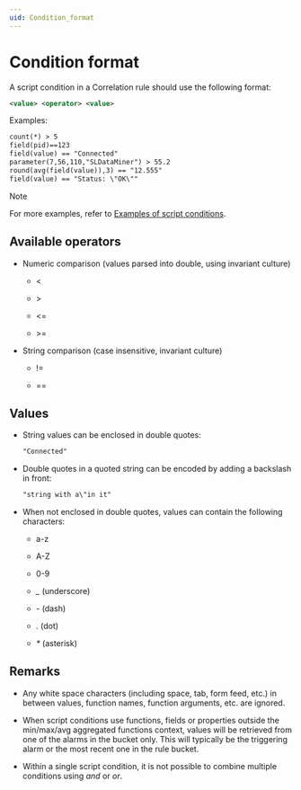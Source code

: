 ```yaml
---
uid: Condition_format
---
```


# Condition format

A script condition in a Correlation rule should use the following format:

```xml
<value> <operator> <value>
```

Examples:

```txt
count(*) > 5
field(pid)==123
field(value) == "Connected"
parameter(7,56,110,"SLDataMiner") > 55.2
round(avg(field(value)),3) == "12.555"
field(value) == "Status: \"OK\""
```

> [!NOTE]
> For more examples, refer to [Examples of script conditions](xref:Examples_of_script_conditions).

## Available operators

- Numeric comparison (values parsed into double, using invariant culture)

  - \<

  - \>

  - \<=

  - \>=

- String comparison (case insensitive, invariant culture)

  - !=

  - ==

## Values

- String values can be enclosed in double quotes:

  ```txt
  "Connected"
  ```

- Double quotes in a quoted string can be encoded by adding a backslash in front:

  ```txt
  "string with a\"in it"
  ```

- When not enclosed in double quotes, values can contain the following characters:

  - a-z

  - A-Z

  - 0-9

  - *\_* (underscore)

  - *-* (dash)

  - *.* (dot)

  - *\** (asterisk)

## Remarks

- Any white space characters (including space, tab, form feed, etc.) in between values, function names, function arguments, etc. are ignored.

- When script conditions use functions, fields or properties outside the min/max/avg aggregated functions context, values will be retrieved from one of the alarms in the bucket only. This will typically be the triggering alarm or the most recent one in the rule bucket.

- Within a single script condition, it is not possible to combine multiple conditions using *and* or *or*.
